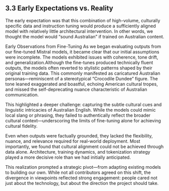 ## 3.3 Early Expectations vs. Reality

The early expectation was that this combination of high-volume, culturally specific data and instruction tuning would produce a sufficiently aligned model with relatively little architectural intervention. In other words, we thought the model would “sound Australian” if trained on Australian content.

Early Observations from Fine-Tuning
As we began evaluating outputs from our fine-tuned Mistral models, it became clear that our initial assumptions were incomplete. The models exhibited issues with coherence, tone drift, and generalization.Although the fine-tunes produced technically fluent outputs, the models often reverted to stylistic patterns shaped by their original training data. This commonly manifested as caricatured Australian personas—reminiscent of a stereotypical “Crocodile Dundee” figure. The tone leaned exaggerated and boastful, echoing American cultural tropes, and missed the self-deprecating nuance characteristic of Australian communication.

This highlighted a deeper challenge: capturing the subtle cultural cues and linguistic intricacies of Australian English. While the models could mimic local slang or phrasing, they failed to authentically reflect the broader cultural context—underscoring the limits of fine-tuning alone for achieving cultural fidelity.

Even when outputs were factually grounded, they lacked the flexibility, nuance, and relevance required for real-world deployment. Most importantly, we found that cultural alignment could not be achieved through data alone. Architecture, training dynamics, and tokenization strategy played a more decisive role than we had initially anticipated.

This realization prompted a strategic pivot—from adapting existing models to building our own. While not all contributors agreed on this shift, the divergence in viewpoints reflected strong engagement: people cared not just about the technology, but about the direction the project should take.
